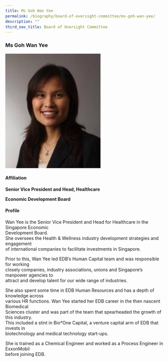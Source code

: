 ```yaml
---
title: Ms Goh Wan Yee
permalink: /biography/board-of-oversight-committee/ms-goh-wan-yee/
description: ""
third_nav_title: Board of Oversight Committee
---
```

### Ms Goh Wan Yee

<img src="/images/Biography/Board%20of%20Oversight%20Committee/ms%20goh%20wan%20yee.jpg" style="width:300px">

<h4> Affiliation </h4>

<b>Senior Vice President and Head, Healthcare

Economic Development Board</b>

<h4> Profile </h4>

Wan Yee is the Senior Vice President and Head for Healthcare in the Singapore Economic  
Development Board.  
She oversees the Health &amp; Wellness industry development strategies and engagement  
of international companies to facilitate investments in Singapore.

Prior to this, Wan Yee led EDB’s Human Capital team and was responsible for working  
closely companies, industry associations, unions and Singapore’s manpower agencies to  
attract and develop talent for our wide range of industries.

She also spent some time in EDB Human Resources and has a depth of knowledge across  
various HR functions. Wan Yee started her EDB career in the then nascent Biomedical  
Sciences cluster and was part of the team that spearheaded the growth of this industry.  
This included a stint in Bio\*One Capital, a venture capital arm of EDB that invests in  
biotechnology and medical technology start-ups.

She is trained as a Chemical Engineer and worked as a Process Engineer in ExxonMobil  
before joining EDB.